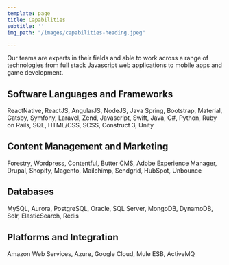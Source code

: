 ```yaml
---
template: page
title: Capabilities
subtitle: ''
img_path: "/images/capabilities-heading.jpeg"

---
```

Our teams are experts in their fields and able to work across a range of technologies from full stack Javascript web applications to mobile apps and game development.

## Software Languages and Frameworks

ReactNative, ReactJS, AngularJS, NodeJS, Java Spring, Bootstrap, Material, Gatsby, Symfony, Laravel, Zend, Javascript, Swift, Java, C#, Python, Ruby on Rails, SQL, HTML/CSS, SCSS, Construct 3, Unity

## Content Management and Marketing

Forestry, Wordpress, Contentful, Butter CMS, Adobe Experience Manager, Drupal, Shopify, Magento, Mailchimp, Sendgrid, HubSpot, Unbounce

## Databases

MySQL, Aurora, PostgreSQL, Oracle, SQL Server, MongoDB, DynamoDB, Solr, ElasticSearch, Redis

## Platforms and Integration

Amazon Web Services, Azure, Google Cloud, Mule ESB, ActiveMQ